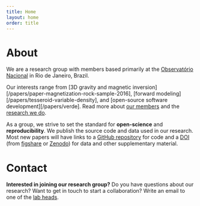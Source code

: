 ```yaml
---
title: Home
layout: home
order: title
---
```


# About

We are a research group with members based primarily at the
[Observatório Nacional](http://www.on.br/) in Rio de Janeiro, Brazil.

Our interests range from
[3D gravity and magnetic inversion][/papers/paper-magnetization-rock-sample-2016],
[forward modeling][/papers/tesseroid-variable-density],
and
[open-source software development][/papers/verde].
Read more about [our members](/people) and
the [research we do](/papers).

As a group, we strive to set the standard for **open-science** and **reproducibility**.
We publish the source code and data used in our research.
Most new papers will have links to a
[GitHub repository](http://github.com/pinga-lab)
for code and a [DOI](http://en.wikipedia.org/wiki/Digital_object_identifier)
(from [figshare](http://figshare.com/) or [Zenodo](https://zenodo.org/))
for data and other supplementary material.

# Contact

**Interested in joining our research group?**
Do you have questions about our research?
Want to get in touch to start a collaboration?
Write an email to one of the [lab heads](/people).

